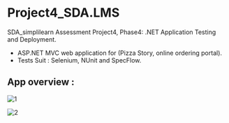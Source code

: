 # Project4_SDA.LMS
  SDA_simplilearn Assessment Project4, Phase4: .NET Application Testing and Deployment.
  
- ASP.NET MVC web application for (Pizza Story, online ordering portal). 
- Tests Suit : Selenium, NUnit and SpecFlow.

## App overview :

![1](https://user-images.githubusercontent.com/59418749/136059461-e2fc4284-9d40-4512-8116-b79c2d9bcb97.jpg)

![2](https://user-images.githubusercontent.com/59418749/136059534-9d60909a-4af7-420f-b71e-8a01ddcf4433.jpg)
